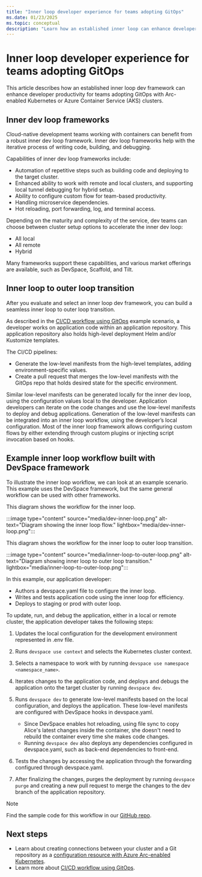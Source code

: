 ```yaml
---
title: "Inner loop developer experience for teams adopting GitOps"
ms.date: 01/23/2025
ms.topic: conceptual
description: "Learn how an established inner loop can enhance developer productivity and help in a seamless transition for teams adopting GitOps."
---
```

# Inner loop developer experience for teams adopting GitOps

This article describes how an established inner loop dev framework can enhance developer productivity for teams adopting GitOps with Arc-enabled Kubernetes or Azure Container Service (AKS) clusters.

## Inner dev loop frameworks

Cloud-native development teams working with containers can benefit from a robust inner dev loop framework. Inner dev loop frameworks help with the iterative process of writing code, building, and debugging.

Capabilities of inner dev loop frameworks include:

- Automation of repetitive steps such as building code and deploying to the target cluster.
- Enhanced ability to work with remote and local clusters, and supporting local tunnel debugging for hybrid setup.
- Ability to configure custom flow for team-based productivity.
- Handling microservice dependencies.
- Hot reloading, port forwarding, log, and terminal access.

Depending on the maturity and complexity of the service, dev teams can choose between cluster setup options to accelerate the inner dev loop:

- All local
- All remote
- Hybrid

Many frameworks support these capabilities, and various market offerings are available, such as DevSpace, Scaffold, and Tilt.

## Inner loop to outer loop transition

After you evaluate and select an inner loop dev framework, you can build a seamless inner loop to outer loop transition.

As described in the [CI/CD workflow using GitOps](conceptual-gitops-flux2-ci-cd.md) example scenario, a developer works on application code within an application repository. This application repository also holds high-level deployment Helm and/or Kustomize templates.

The CI/CD pipelines:

- Generate the low-level manifests from the high-level templates, adding environment-specific values.
- Create a pull request that merges the low-level manifests with the GitOps repo that holds desired state for the specific environment.

Similar low-level manifests can be generated locally for the inner dev loop, using the configuration values local to the developer. Application developers can iterate on the code changes and use the low-level manifests to deploy and debug applications. Generation of the low-level manifests can be integrated into an inner loop workflow, using the developer’s local configuration. Most of the inner loop framework allows configuring custom flows by either extending through custom plugins or injecting script invocation based on hooks.

## Example inner loop workflow built with DevSpace framework

To illustrate the inner loop workflow, we can look at an example scenario. This example uses the DevSpace framework, but the same general workflow can be used with other frameworks.

This diagram shows the workflow for the inner loop.

:::image type="content" source="media/dev-inner-loop.png" alt-text="Diagram showing the inner loop flow." lightbox="media/dev-inner-loop.png":::

This diagram shows the workflow for the inner loop to outer loop transition.

:::image type="content" source="media/inner-loop-to-outer-loop.png" alt-text="Diagram showing inner loop to outer loop transition." lightbox="media/inner-loop-to-outer-loop.png":::

In this example, our application developer:

- Authors a devspace.yaml file to configure the inner loop.
- Writes and tests application code using the inner loop for efficiency.
- Deploys to staging or prod with outer loop.

To update, run, and debug the application, either in a local or remote cluster, the application developer takes the following steps:

1. Updates the local configuration for the development environment represented in .env file.
1. Runs `devspace use context` and selects the Kubernetes cluster context.
1. Selects a namespace to work with by running `devspace use namespace <namespace_name>`.
1. Iterates changes to the application code, and deploys and debugs the application onto the target cluster by running `devspace dev`.
1. Runs `devspace dev` to generate low-level manifests based on the local configuration, and deploys the application. These low-level manifests are configured with DevSpace hooks in devspace.yaml.

   - Since DevSpace enables hot reloading, using file sync to copy Alice's latest changes inside the container, she doesn't need to rebuild the container every time she makes code changes.
   - Running `devspace dev` also deploys any dependencies configured in devspace.yaml, such as back-end dependencies to front-end.

1. Tests the changes by accessing the application through the forwarding configured through devspace.yaml.
1. After finalizing the changes, purges the deployment by running `devspace purge` and creating a new pull request to merge the changes to the dev branch of the application repository.

> [!NOTE]
> Find the sample code for this workflow in our [GitHub repo](https://github.com/Azure/arc-cicd-demo-src).

## Next steps

- Learn about creating connections between your cluster and a Git repository as a [configuration resource with Azure Arc-enabled Kubernetes](./conceptual-gitops-flux2.md).
- Learn more about [CI/CD workflow using GitOps](conceptual-gitops-ci-cd.md).

